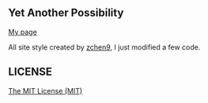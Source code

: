 ## Yet Another Possibility

[My page](https://foreti.me)

All site style created by [zchen9](https://github.com/zchen9), I just modified a few code.

## LICENSE

[The MIT License (MIT)](https://github.com/zchen9/zchen9.github.io/blob/master/LICENSE)
